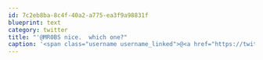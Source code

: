 ```yaml
---
id: 7c2eb8ba-8c4f-40a2-a775-ea3f9a98831f
blueprint: text
category: twitter
title: "'@MR0BS nice.  which one?"
caption: '<span class="username username_linked">@<a href="https://twitter.com/MR0BS" title="BADER">MR0BS</a></span> nice.  which one?'
---
```

